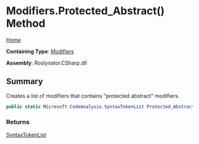 # Modifiers\.Protected\_Abstract\(\) Method

[Home](../../../../README.md)

**Containing Type**: [Modifiers](../README.md)

**Assembly**: Roslynator\.CSharp\.dll

## Summary

Creates a list of modifiers that contains "protected abstract" modifiers\.

```csharp
public static Microsoft.CodeAnalysis.SyntaxTokenList Protected_Abstract()
```

### Returns

[SyntaxTokenList](https://docs.microsoft.com/en-us/dotnet/api/microsoft.codeanalysis.syntaxtokenlist)

